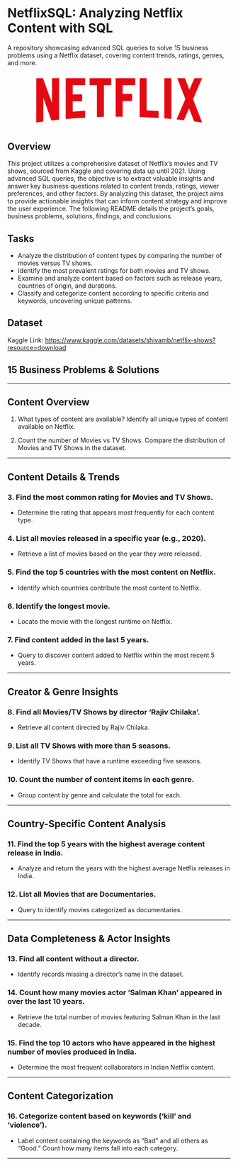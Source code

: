 # NetflixSQL: Analyzing Netflix Content with SQL
A repository showcasing advanced SQL queries to solve 15 business problems using a Netflix dataset, covering content trends, ratings, genres, and more.

<p align="center">
  <img src="https://github.com/AbdulRafay365/NetflixSQL/blob/main/logo.png" alt="netflix_logo" width="400">
</p>

## Overview
This project utilizes a comprehensive dataset of Netflix’s movies and TV shows, sourced from Kaggle and covering data up until 2021. Using advanced SQL queries, the objective is to extract valuable insights and answer key business questions related to content trends, ratings, viewer preferences, and other factors. By analyzing this dataset, the project aims to provide actionable insights that can inform content strategy and improve the user experience. The following README details the project’s goals, business problems, solutions, findings, and conclusions.

## Tasks
* Analyze the distribution of content types by comparing the number of movies versus TV shows.
* Identify the most prevalent ratings for both movies and TV shows.
* Examine and analyze content based on factors such as release years, countries of origin, and durations.
* Classify and categorize content according to specific criteria and keywords, uncovering unique patterns.

## Dataset
Kaggle Link: https://www.kaggle.com/datasets/shivamb/netflix-shows?resource=download

## 15 Business Problems & Solutions
---
## Content Overview

1.	What types of content are available?
Identify all unique types of content available on Netflix.

3.	Count the number of Movies vs TV Shows.
Compare the distribution of Movies and TV Shows in the dataset.

---
## Content Details & Trends
### 3. Find the most common rating for Movies and TV Shows.
- Determine the rating that appears most frequently for each content type.

### 4. List all movies released in a specific year (e.g., 2020).
- Retrieve a list of movies based on the year they were released.

### 5. Find the top 5 countries with the most content on Netflix.
- Identify which countries contribute the most content to Netflix.

### 6. Identify the longest movie.
- Locate the movie with the longest runtime on Netflix.

### 7. Find content added in the last 5 years.
- Query to discover content added to Netflix within the most recent 5 years.

---

## Creator & Genre Insights
### 8. Find all Movies/TV Shows by director ‘Rajiv Chilaka’.
- Retrieve all content directed by Rajiv Chilaka.

### 9. List all TV Shows with more than 5 seasons.
- Identify TV Shows that have a runtime exceeding five seasons.

### 10. Count the number of content items in each genre.
- Group content by genre and calculate the total for each.

---

## Country-Specific Content Analysis
### 11. Find the top 5 years with the highest average content release in India.
- Analyze and return the years with the highest average Netflix releases in India.

### 12. List all Movies that are Documentaries.
- Query to identify movies categorized as documentaries.

---

## Data Completeness & Actor Insights
### 13. Find all content without a director.
- Identify records missing a director’s name in the dataset.

### 14. Count how many movies actor ‘Salman Khan’ appeared in over the last 10 years.
- Retrieve the total number of movies featuring Salman Khan in the last decade.

### 15. Find the top 10 actors who have appeared in the highest number of movies produced in India.
- Determine the most frequent collaborators in Indian Netflix content.

---

## Content Categorization
### 16. Categorize content based on keywords (‘kill’ and ‘violence’).
- Label content containing the keywords as “Bad” and all others as “Good.” Count how many items fall into each category.

---

